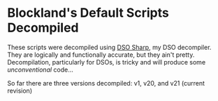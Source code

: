 # Blockland's Default Scripts Decompiled

These scripts were decompiled using [DSO Sharp](https://github.com/Elletra/dso-sharp), my DSO decompiler. They are logically and functionally accurate, but they ain't pretty. Decompilation, particularly for DSOs, is tricky and will produce some _unconventional_ code...

So far there are three versions decompiled: v1, v20, and v21 (current revision)
